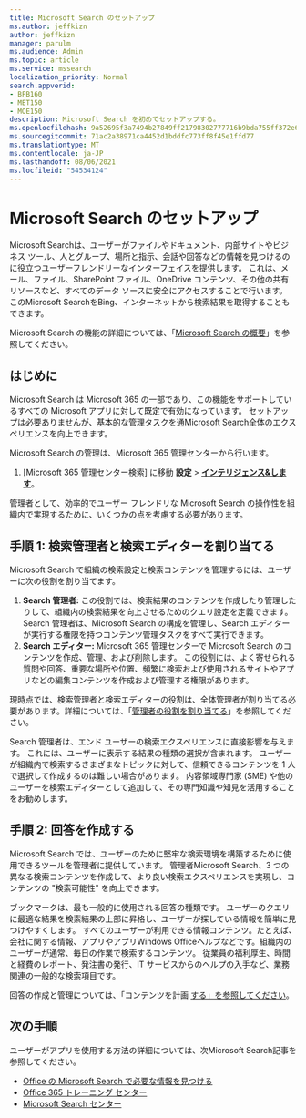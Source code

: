 ```yaml
---
title: Microsoft Search のセットアップ
ms.author: jeffkizn
author: jeffkizn
manager: parulm
ms.audience: Admin
ms.topic: article
ms.service: mssearch
localization_priority: Normal
search.appverid:
- BFB160
- MET150
- MOE150
description: Microsoft Search を初めてセットアップする。
ms.openlocfilehash: 9a52695f3a7494b27849ff21798302777716b9bda755ff372e605ec45a6d94b5
ms.sourcegitcommit: 71ac2a38971ca4452d1bddfc773ff8f45e1ffd77
ms.translationtype: MT
ms.contentlocale: ja-JP
ms.lasthandoff: 08/06/2021
ms.locfileid: "54534124"
---
```

# <a name="set-up-microsoft-search"></a>Microsoft Search のセットアップ

Microsoft Searchは、ユーザーがファイルやドキュメント、内部サイトやビジネス ツール、人とグループ、場所と指示、会話や回答などの情報を見つけるのに役立つユーザーフレンドリーなインターフェイスを提供します。 これは、メール、ファイル、SharePoint ファイル、OneDrive コンテンツ、その他の共有リソースなど、すべてのデータ ソースに安全にアクセスすることで行います。 このMicrosoft SearchをBing、インターネットから検索結果を取得することもできます。

Microsoft Search の機能の詳細については、「[Microsoft Search の概要](overview-microsoft-search.md)」を参照してください。

## <a name="get-started"></a>はじめに

Microsoft Search は Microsoft 365 の一部であり、この機能をサポートしているすべての Microsoft アプリに対して既定で有効になっています。 セットアップは必要ありませんが、基本的な管理タスクを通Microsoft Search全体のエクスペリエンスを向上できます。

Microsoft Search の管理は、Microsoft 365 管理センターから行います。

1. [Microsoft 365 管理センター検索] に移動 **設定**  >  [**インテリジェンス&します**](https://admin.microsoft.com/Adminportal/Home#/MicrosoftSearch)。

管理者として、効率的でユーザー フレンドリな Microsoft Search の操作性を組織内で実現するために、いくつかの点を考慮する必要があります。

## <a name="step-1-assign-search-admin-and-search-editor"></a>手順 1: 検索管理者と検索エディターを割り当てる

Microsoft Search で組織の検索設定と検索コンテンツを管理するには、ユーザーに次の役割を割り当てます。

1. **Search 管理者:** この役割では、検索結果のコンテンツを作成したり管理したりして、組織内の検索結果を向上させるためのクエリ設定を定義できます。 Search 管理者は、Microsoft Search の構成を管理し、Search エディターが実行する権限を持つコンテンツ管理タスクをすべて実行できます。
2. **Search エディター:** Microsoft 365 管理センターで Microsoft Search のコンテンツを作成、管理、および削除します。 この役割には、よく寄せられる質問や回答、重要な場所や位置、頻繁に検索および使用されるサイトやアプリなどの編集コンテンツを作成および管理する権限があります。

現時点では、検索管理者と検索エディターの役割は、全体管理者が割り当てる必要があります。詳細については、「[管理者の役割を割り当てる](/office365/admin/add-users/assign-admin-roles?view=o365-worldwide)」を参照してください。

Search 管理者は、エンド ユーザーの検索エクスペリエンスに直接影響を与えます。 これには、ユーザーに表示する結果の種類の選択が含まれます。 ユーザーが組織内で検索するさまざまなトピックに対して、信頼できるコンテンツを 1 人で選択して作成するのは難しい場合があります。 内容領域専門家 (SME) や他のユーザーを検索エディターとして追加して、その専門知識や知見を活用することをお勧めします。

## <a name="step-2-create-answers"></a>手順 2: 回答を作成する

Microsoft Search では、ユーザーのために堅牢な検索環境を構築するために使用できるツールを管理者に提供しています。 管理者Microsoft Search、3 つの異なる検索コンテンツを作成して、より良い検索エクスペリエンスを実現し、コンテンツの "検索可能性" を向上できます。

ブックマークは、最も一般的に使用される回答の種類です。 ユーザーのクエリに最適な結果を検索結果の上部に昇格し、ユーザーが探している情報を簡単に見つけやすくします。
すべてのユーザーが利用できる情報コンテンツ。たとえば、会社に関する情報、アプリやアプリWindows Officeヘルプなどです。組織内のユーザーが通常、毎日の作業で検索するコンテンツ。 従業員の福利厚生、時間と経費のレポート、発注書の発行、IT サービスからのヘルプの入手など、業務関連の一般的な検索項目です。

回答の作成と管理については、「コンテンツを計画 [する」を参照してください](plan-your-content.md)。

## <a name="next-steps"></a>次の手順

ユーザーがアプリを使用する方法の詳細については、次Microsoft Search記事を参照してください。

- [Office の Microsoft Search で必要な情報を見つける](https://support.office.com/article/find-what-you-need-with-microsoft-search-in-office-2457d4d8-48a8-4ad4-ab89-5a0657aa8446)
- [Office 365 トレーニング センター](https://support.office.com/office-training-center)
- [Microsoft Search センター](https://support.office.com/article/-working-title-microsoft-search-center-b8bf5a2c-7515-40a9-9a6a-b8ed382c86bc)